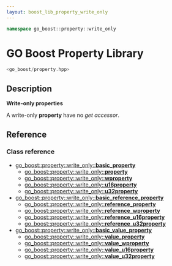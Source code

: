 ```yaml
---
layout: boost_lib_property_write_only
---
```


```c++
namespace go_boost::property::write_only
```

# GO Boost Property Library

```c++
<go_boost/property.hpp>
```

## Description

**Write-only properties**

A write-only **property** have no *get accessor*.

## Reference

### Class reference

* [go_boost\::property\::write_only\::**basic_property**](./class_template_write_only_basic_property.html)
  * [go_boost\::property\::write_only\::**property**](./class_template_write_only_basic_property.html)
  * [go_boost\::property\::write_only\::**wproperty**](./class_template_write_only_basic_property.html)
  * [go_boost\::property\::write_only\::**u16property**](./class_template_write_only_basic_property.html)
  * [go_boost\::property\::write_only\::**u32property**](./class_template_write_only_basic_property.html)
* [go_boost\::property\::write_only\::**basic_reference_property**](./class_template_write_only_basic_reference_property.html)
  * [go_boost\::property\::write_only\::**reference_property**](./class_template_write_only_basic_reference_property.html)
  * [go_boost\::property\::write_only\::**reference_wproperty**](./class_template_write_only_basic_reference_property.html)
  * [go_boost\::property\::write_only\::**reference_u16property**](./class_template_write_only_basic_reference_property.html)
  * [go_boost\::property\::write_only\::**reference_u32property**](./class_template_write_only_basic_reference_property.html)
* [go_boost\::property\::write_only\::**basic_value_property**](./class_template_write_only_basic_value_property.html)
  * [go_boost\::property\::write_only\::**value_property**](./class_template_write_only_basic_value_property.html)
  * [go_boost\::property\::write_only\::**value_wproperty**](./class_template_write_only_basic_value_property.html)
  * [go_boost\::property\::write_only\::**value_u16property**](./class_template_write_only_basic_value_property.html)
  * [go_boost\::property\::write_only\::**value_u32property**](./class_template_write_only_basic_value_property.html)
